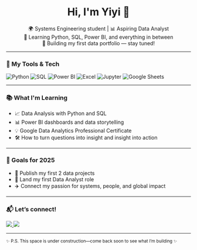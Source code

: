 <h1 align="center">Hi, I'm Yiyi 👋</h1>

<p align="center">
  🌍 Systems Engineering student | 📊 Aspiring Data Analyst <br>
  🎯 Learning Python, SQL, Power BI, and everything in between <br>
  🚀 Building my first data portfolio — stay tuned!
</p>

---

### 🧰 My Tools & Tech

![Python](https://img.shields.io/badge/Python-3776AB?style=flat&logo=python&logoColor=white)
![SQL](https://img.shields.io/badge/SQL-4479A1?style=flat&logo=postgresql&logoColor=white)
![Power BI](https://img.shields.io/badge/PowerBI-F2C811?style=flat&logo=powerbi&logoColor=black)
![Excel](https://img.shields.io/badge/Excel-217346?style=flat&logo=microsoft-excel&logoColor=white)
![Jupyter](https://img.shields.io/badge/Jupyter-F37626?style=flat&logo=jupyter&logoColor=white)
![Google Sheets](https://img.shields.io/badge/Sheets-34A853?style=flat&logo=googlesheets&logoColor=white)

---

### 📚 What I'm Learning

- 📈 Data Analysis with Python and SQL  
- 📊 Power BI dashboards and data storytelling  
- 💡 Google Data Analytics Professional Certificate  
- 🛠️ How to turn questions into insight and insight into action

---

### 🔭 Goals for 2025

- 🚧 Publish my first 2 data projects  
- 💼 Land my first Data Analyst role  
- ✈️ Connect my passion for systems, people, and global impact

---

### 📬 Let’s connect!

<a href="https://www.linkedin.com/in/yiyi-lopez/">
  <img src="https://img.shields.io/badge/LinkedIn-blue?style=flat&logo=linkedin&logoColor=white" />
</a>
<a href="mailto:yiyilopez030@gmail.com">
  <img src="https://img.shields.io/badge/Email-contact%20me-red?style=flat&logo=gmail&logoColor=white" />
</a>

---

<sub>✨ P.S. This space is under construction—come back soon to see what I’m building ✨</sub>
